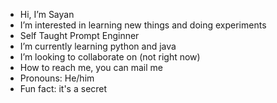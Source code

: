 -  Hi, I’m Sayan
-  I’m interested in learning new things and doing experiments
-  Self Taught Prompt Enginner
-  I’m currently learning python and java
-  I’m looking to collaborate on (not right now)
-  How to reach me, you can mail me
-  Pronouns: He/him
-  Fun fact: it's a secret
